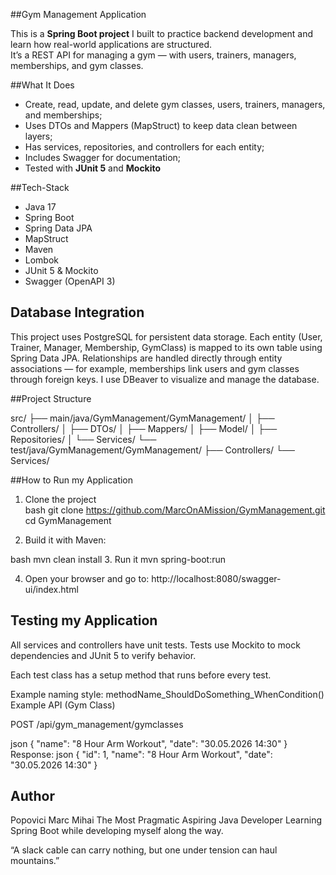 ##Gym Management Application

This is a **Spring Boot project** I built to practice backend development and learn how real-world applications are structured.  
It’s a REST API for managing a gym — with users, trainers, managers, memberships, and gym classes.

##What It Does

- Create, read, update, and delete gym classes, users, trainers, managers, and memberships;  
- Uses DTOs and Mappers (MapStruct) to keep data clean between layers;
- Has services, repositories, and controllers for each entity;
- Includes Swagger for documentation;  
- Tested with **JUnit 5** and **Mockito**

##Tech-Stack

- Java 17  
- Spring Boot  
- Spring Data JPA  
- MapStruct  
- Maven  
- Lombok  
- JUnit 5 & Mockito  
- Swagger (OpenAPI 3)
  
## Database Integration

This project uses PostgreSQL for persistent data storage. Each entity (User, Trainer, Manager, Membership, GymClass) is mapped to its own table using Spring Data JPA. Relationships are handled directly through entity associations — for example, memberships link users and gym classes through foreign keys.
I use DBeaver to visualize and manage the database.

##Project Structure

src/
├── main/java/GymManagement/GymManagement/
│ ├── Controllers/
│ ├── DTOs/
│ ├── Mappers/
│ ├── Model/
│ ├── Repositories/
│ └── Services/
└── test/java/GymManagement/GymManagement/
├── Controllers/
└── Services/


##How to Run my Application

1. Clone the project  
   bash
   git clone https://github.com/MarcOnAMission/GymManagement.git
   cd GymManagement
   
2. Build it with Maven:

bash
mvn clean install
3. Run it
mvn spring-boot:run

4. Open your browser and go to:
http://localhost:8080/swagger-ui/index.html

## Testing my Application
 
All services and controllers have unit tests.
Tests use Mockito to mock dependencies and JUnit 5 to verify behavior.

Each test class has a setup method that runs before every test.

Example naming style:
methodName_ShouldDoSomething_WhenCondition()
Example API (Gym Class)

POST /api/gym_management/gymclasses

json
{
  "name": "8 Hour Arm Workout",
  "date": "30.05.2026 14:30"
}
Response:
json
{
  "id": 1,
  "name": "8 Hour Arm Workout",
  "date": "30.05.2026 14:30"
}
## Author
 Popovici Marc Mihai
The Most Pragmatic Aspiring Java Developer
Learning Spring Boot while developing myself along the way.

“A slack cable can carry nothing, but one under tension can haul mountains.”
